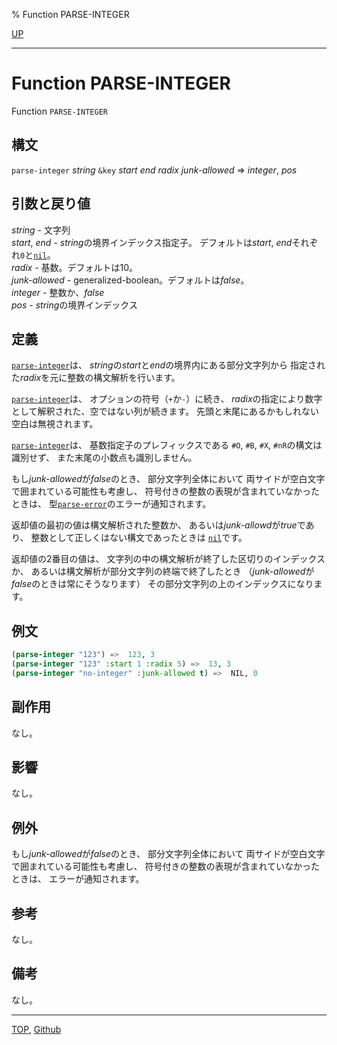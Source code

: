 % Function PARSE-INTEGER

[UP](12.2.html)  

---

# Function **PARSE-INTEGER**


Function `PARSE-INTEGER`


## 構文

`parse-integer` *string* `&key` *start* *end* *radix* *junk-allowed*
 => *integer*, *pos*


## 引数と戻り値

*string* - 文字列  
*start*, *end* - *string*の境界インデックス指定子。
デフォルトは*start*, *end*それぞれ`0`と[`nil`](5.3.nil-variable.html)。  
*radix* - 基数。デフォルトは10。  
*junk-allowed* - generalized-boolean。デフォルトは*false*。  
*integer* - 整数か、*false*  
*pos* - *string*の境界インデックス


## 定義

[`parse-integer`](12.2.parse-integer.html)は、
*string*の*start*と*end*の境界内にある部分文字列から
指定された*radix*を元に整数の構文解析を行います。

[`parse-integer`](12.2.parse-integer.html)は、
オプションの符号（`+`か`-`）に続き、
*radix*の指定により数字として解釈された、空ではない列が続きます。
先頭と末尾にあるかもしれない空白は無視されます。

[`parse-integer`](12.2.parse-integer.html)は、
基数指定子のプレフィックスである
`#O`, `#B`, `#X`, `#nR`の構文は識別せず、
また末尾の小数点も識別しません。

もし*junk-allowed*が*false*のとき、
部分文字列全体において
両サイドが空白文字で囲まれている可能性も考慮し、
符号付きの整数の表現が含まれていなかったときは、
型[`parse-error`](9.2.parse-error.html)のエラーが通知されます。

返却値の最初の値は構文解析された整数か、
あるいは*junk-allowd*が*true*であり、
整数として正しくはない構文であったときは
[`nil`](5.3.nil-variable.html)です。

返却値の2番目の値は、
文字列の中の構文解析が終了した区切りのインデックスか、
あるいは構文解析が部分文字列の終端で終了したとき
（*junk-allowed*が*false*のときは常にそうなります）
その部分文字列の上のインデックスになります。


## 例文

```lisp
(parse-integer "123") =>  123, 3
(parse-integer "123" :start 1 :radix 5) =>  13, 3
(parse-integer "no-integer" :junk-allowed t) =>  NIL, 0
```


## 副作用

なし。


## 影響

なし。


## 例外

もし*junk-allowed*が*false*のとき、
部分文字列全体において
両サイドが空白文字で囲まれている可能性も考慮し、
符号付きの整数の表現が含まれていなかったときは、
エラーが通知されます。


## 参考

なし。


## 備考

なし。


---
[TOP](index.html),  [Github](https://github.com/nptcl/npt-japanese)


